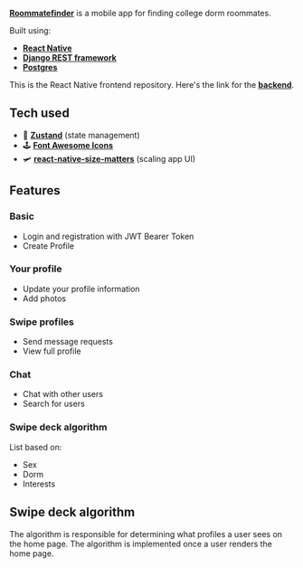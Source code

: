 [**Roommatefinder**](https://github.com/gabekutner/roommatefinder-mobile) is a mobile app for finding college dorm roommates.

Built using: 
- [**React Native**](https://reactnative.dev)
- [**Django REST framework**](https://www.django-rest-framework.org/)
- [**Postgres**](https://www.postgresql.org/)

This is the React Native frontend repository. Here's the link for the [**backend**](https://github.com/gabekutner/roommatefinder-backend).

##  Tech used
- 🐻 [**Zustand**](https://github.com/pmndrs/zustand) (state management)
- 🕹️ [**Font Awesome Icons**](https://fontawesome.com/)
- 🛩️ [**react-native-size-matters**](https://github.com/nirsky/react-native-size-matters) (scaling app UI)

## Features
### Basic
- Login and registration with JWT Bearer Token
- Create Profile
### Your profile
- Update your profile information
- Add photos
### Swipe profiles
- Send message requests
- View full profile
### Chat
- Chat with other users
- Search for users
### Swipe deck algorithm
List based on:
- Sex
- Dorm
- Interests

## Swipe deck algorithm
The algorithm is responsible for determining what profiles a user sees on the home page. The algorithm is implemented once a user renders the home page.  





